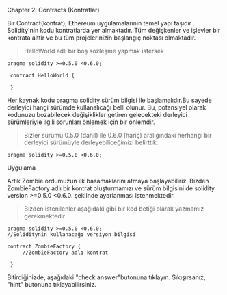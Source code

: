 
Chapter 2: Contracts (Kontratlar)

Bir Contract(kontrat), Ethereum uygulamalarının temel yapı taşıdır . Solidity'nin kodu kontratlarda yer almaktadır. Tüm değişkenler ve işlevler bir kontrata aittir ve bu tüm projelerinizin başlangıç noktası olmaktadır.

>HelloWorld adlı bir boş sözleşme yapmak istersek 

    pragma solidity >=0.5.0 <0.6.0;

     contract HelloWorld {

     }

Her kaynak kodu pragma solidity sürüm bilgisi ile başlamalıdır.Bu sayede derleyici hangi sürümde kullanalıcağı belli olunur. Bu, potansiyel olarak kodunuzu bozabilecek değişiklikler getiren gelecekteki derleyici sürümleriyle ilgili sorunları önlemek için bir önlemdir.

>Bizler sürümü 0.5.0 (dahil) ile 0.6.0 (hariç) aralığındaki herhangi bir derleyici sürümüyle derleyebiliceğimizi belirttik.

    pragma solidity >=0.5.0 <0.6.0;

 Uygulama

Artık Zombie ordumuzun ilk basamaklarını atmaya başlayabiliriz.
Bizden ZombieFactory adlı bir kontrat oluşturmamızı ve sürüm bilgisini de solidity version >=0.5.0 <0.6.0. şeklinde ayarlanması istenmektedir.

>Bizden istenilenler aşağıdaki gibi bir kod betiği olarak yazmamız gerekmektedir.

    pragma solidity >=0.5.0 <0.6.0; 
    //Soliditynin kullanacağı versiyon bilgisi

    contract ZombieFactory {
         //ZombieFactory adlı kontrat

     }

Bitirdiğinizde, aşağıdaki "check answer"butonuna tıklayın. Sıkışırsanız, "hint" butonuna tıklayabilirsiniz.
